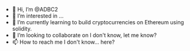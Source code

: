 - 👋 Hi, I’m @ADBC2
- 👀 I’m interested in ...
- 🌱 I’m currently learning to build cryptocurrencies on Ethereum using solidity. 
- 💞️ I’m looking to collaborate on I don't know, let me know?
- 📫 How to reach me I don't know... here?

<!---
ADBC2/ADBC2 is a ✨ special ✨ repository because its `README.md` (this file) appears on your GitHub profile.
You can click the Preview link to take a look at your changes.
--->
